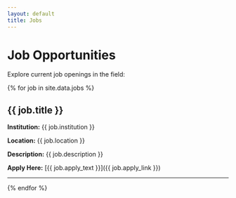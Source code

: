 ```yaml
---
layout: default
title: Jobs
---
```


# Job Opportunities

Explore current job openings in the field:

{% for job in site.data.jobs %}
## {{ job.title }}

**Institution:** {{ job.institution }}

**Location:** {{ job.location }}

**Description:** {{ job.description }}

**Apply Here:** [{{ job.apply_text }}]({{ job.apply_link }})

---

{% endfor %}

